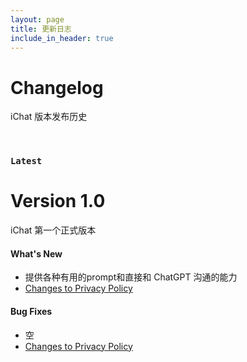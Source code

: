 ```yaml
---
layout: page
title: 更新日志
include_in_header: true
---
```


# Changelog
iChat 版本发布历史

<br>

### `Latest`
# **Version 1.0**
iChat 第一个正式版本

#### What's New
- 提供各种有用的prompt和直接和 ChatGPT 沟通的能力
- [Changes to Privacy Policy](/privacypolicy)

#### Bug Fixes
- 空
- [Changes to Privacy Policy](/privacypolicy)

<br>
